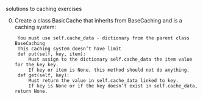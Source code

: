 solutions to caching exercises

0. Create a class BasicCache that inherits from BaseCaching and is a caching system:


        You must use self.cache_data - dictionary from the parent class BaseCaching
        This caching system doesn’t have limit
        def put(self, key, item):
            Must assign to the dictionary self.cache_data the item value for the key key.
            If key or item is None, this method should not do anything.
        def get(self, key):
            Must return the value in self.cache_data linked to key.
            If key is None or if the key doesn’t exist in self.cache_data, return None.


